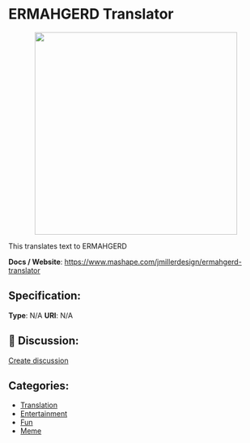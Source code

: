 # ERMAHGERD Translator
<p align="center">
    <img width="400" src="https://raw.githubusercontent.com/apis-list/apis-list/apis/ermahgerd-translator/logo_256x256.png" />
</p>

This translates text to ERMAHGERD

**Docs / Website**: https://www.mashape.com/jmillerdesign/ermahgerd-translator

## Specification:
**Type**:  N/A 
**URI**:  N/A 

## 💬 Discussion:
[Create discussion](link)

## Categories:
- [Translation](https://github.com/apis-list/apis-list#translation)
- [Entertainment](https://github.com/apis-list/apis-list#entertainment)
- [Fun](https://github.com/apis-list/apis-list#fun)
- [Meme](https://github.com/apis-list/apis-list#meme)





